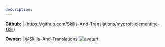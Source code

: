```yaml
---
description: 
---
```



**Github:** | (https://github.com/Skills-And-Translations/mycroft-clementine-skill)

**Owner:** | [@Skills-And-Translations](https://github.com/Skills-And-Translations) ![avatart](https://avatars1.githubusercontent.com/u/29310904?v=4)

